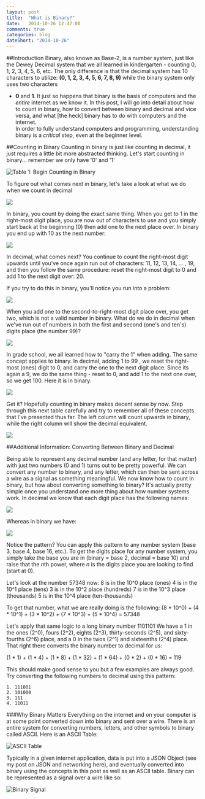 ```yaml
---
layout: post
title:  "What is Binary?"
date:   2014-10-26 12:47:00
comments: true
categories: blog
dateShort: "2014-10-26"
---
```

##Introduction
Binary, also known as Base-2, is a number system, just like the Dewey Decimal system that we all learned in 
kindergarten - counting 0, 1, 2, 3, 4, 5, 6, etc.  The only difference is that the decimal system has 10 
characters to utilize: **(0, 1, 2, 3, 4, 5, 6, 7, 8, 9)** while the binary system only uses two characters 
- **0** and **1**.  It just so happens that binary is the basis of computers and the *entire* internet as 
we know it.  In this post, I will go into detail about how to count in binary, how to convert between 
binary and decimal and vice versa, and what [the heck] binary has to do with computers and the internet.  
In order to fully understand computers and programming, understanding binary is a *critical* step, even at 
the beginner level.

##Counting in Binary
Counting in binary is just like counting in decimal, it just requires a little bit more abstracted 
thinking.  Let's start counting in binary... remember we only have '0' and '1'

![Table 1: Begin Counting in Binary](/img/what_is_binary/table_1.png)

To figure out what comes next in binary, let's take a look at what we do when we count in decimal

![](/img/what_is_binary/table_2.png)

In binary, you count by doing the exact same thing.  When you get to 1 in the right-most digit place, you 
are now out of characters to use and you simply start back at the beginning (0) then add one to the next 
place over.  In binary you end up with 10 as the next number: 

![](/img/what_is_binary/table_3.png)

In decimal, what comes next? You continue to count the right-most digit upwards until you've once again run 
out of characters: 11, 12, 13, 14, ... , 19, and then you follow the same procedure: reset the right-most 
digit to 0 and add 1 to the next digit over: 20.

If you try to do this in binary, you'll notice you run into a problem:

![](/img/what_is_binary/table_4.png) 

When you add one to the second-to-right-most digit place over, you get two, which is not a valid number in binary. What do we do in decimal when we've run out of numbers in both the first and second (one's and ten's) digits place (the number 99)? 

![](/img/what_is_binary/table_5.png)

In grade school, we all learned how to "carry the 1" when adding.  The same concept applies to binary.  In decimal, adding 1 to 99 , we reset the right-most (ones) digit to 0, and carry the one to the next digit place.  Since its again a 9, we do the same thing - reset to 0, and add 1 to the next one over, so we get 100.  Here it is in binary:

![](/img/what_is_binary/table_6.png)

Get it?  Hopefully counting in binary makes decent sense by now.  Step through this next table carefully and try to remember all of these concepts that I've presented thus far.  The left column will count upwards in binary, while the right column will show the decimal equivalent.  

![](/img/what_is_binary/table_7.png)

##Additional Information: Converting Between Binary and Decimal

Being able to represent any decimal number (and any letter, for that matter) with just two numbers (0 and 1) turns out to be pretty powerful.  We can convert any number to binary, and any letter, which can then be sent across a wire as a signal as something meaningful. We now know how to count in binary, but how about converting something to binary?  It's actually pretty simple once you understand one more thing about how number systems work.  In decimal we know that each digit place has the following names:

![](/img/what_is_binary/tens.png)

Whereas in binary we have:

![](/img/what_is_binary/twos.png)

Notice the pattern?  You can apply this pattern to any number system (base 3, base 4, base 16, etc.).  To get the digits place for any number system, you simply take the base you are in (binary = base 2, decimal = base 10) and raise that the *n*th power, where *n* is the digits place you are looking to find (start at 0).     

Let's look at the number 57348 now:
8 is in the 10^0 place (ones)
4 is in the 10^1 place (tens)
3 is in the 10^2 place (hundreds)
7 is in the 10^3 place (thousands)
5 is in the 10^4 place (ten-thousands)

To get that number, what we are really doing is the following:
(8 * 10^0) + (4 * 10^1) + (3 * 10^2) + (7 * 10^3) + (5 * 10^4) = 57348

Let's apply that same logic to a long binary number 1101101
We have a 1 in the ones (2^0), fours (2^2), eights (2^3), thirty-seconds (2^5), and sixty-fourths (2^6) place, and a 0 in the twos (2^1) and sixteenths (2^4) place.  That right there converts the binary number to decimal for us:

(1 * 1) + (1 * 4) + (1 * 8) + (1 * 32) + (1 * 64) + (0 * 2) + (0 * 16) = 119

This should make good sense to you but a few examples are always good.  Try converting the following numbers to decimal using this pattern:


	1. 111001
	2. 101000
	3. 111
	4. 11011

###Why Binary Matters
Everything on the internet and on your computer is at some point converted down into binary and sent over a wire.  There is an entire system for converting numbers, letters, and other symbols to binary called ASCII.  Here is an ASCII Table: 

![ASCII Table](http://upload.wikimedia.org/wikipedia/commons/d/dd/ASCII-Table.svg)

Typically in a given internet application, data is put into a JSON Object (see my post on JSON and networking here), and eventually converted into binary using the concepts in this post as well as an ASCII table.  Binary can be represented as a signal over a wire like so: 

![Binary Signal](http://www.ece.umd.edu/~davis/Image6.gif)

